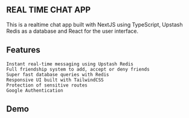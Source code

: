 ## REAL TIME CHAT APP

This is a realtime chat app built with NextJS using TypeScript, Upstash Redis as a database and React for the user interface.

## Features

    Instant real-time messaging using Upstash Redis
    Full friendship system to add, accept or deny friends
    Super fast database queries with Redis
    Responsive UI built with TailwindCSS
    Protection of sensitive routes
    Google Authentication

## Demo
